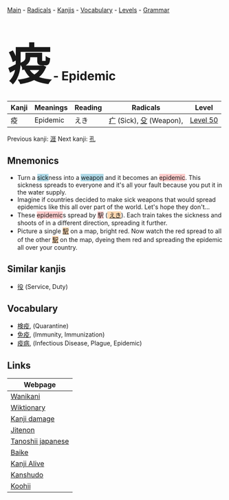 <style> bigfont {font-size: 100px}</style>
[Main](../README.md) -
[Radicals](../radicals.md) -
[Kanjis](../kanjis.md) -
[Vocabulary](../vocabulary.md) -
[Levels](../levels.md) -
[Grammar](../grammar.md)
# <bigfont> 疫</bigfont> - Epidemic 

| Kanji | Meanings | Reading | Radicals | Level |
| --- | --- | --- | --- | --- |
| 疫 | Epidemic | えき | [疒](../radicals/疒.md) (Sick), [殳](../radicals/殳.md) (Weapon),  | [Level 50](../levels/wk_level50.md) |

Previous kanji: [涯](涯.md) Next kanji: [孔](孔.md) 

## Mnemonics
 * Turn a <span style="background-color:#ADD8E6"> sick</span>ness into a <span style="background-color:#ADD8E6"> weapon</span> and it becomes an <span style="background-color:#ffcccb"> epidemic</span>. This sickness spreads to everyone and it's all your fault because you put it in the water supply.
* Imagine if countries decided to make sick weapons that would spread epidemics like this all over part of the world. Let's hope they don't...
* These <span style="background-color:#ffcccb"> epidemic</span>s spread by <span style="background-color:#ffcccb"> 駅</span> (<span style="background-color:#fed8b1"> [えき](https://jisho.org/search/えき)</span>). Each train takes the sickness and shoots of in a different direction, spreading it further.
* Picture a single <span style="background-color:#fed8b1"> [駅](https://jisho.org/search/駅)</span> on a map, bright red. Now watch the red spread to all of the other <span style="background-color:#fed8b1"> [駅](https://jisho.org/search/駅)</span> on the map, dyeing them red and spreading the epidemic all over your country.


## Similar kanjis
 * [役](役.md) (Service, Duty)


## Vocabulary
 * [検疫](../vocabulary/疫.md), (Quarantine)
* [免疫](../vocabulary/疫.md), (Immunity, Immunization)
* [疫病](../vocabulary/疫.md), (Infectious Disease, Plague, Epidemic)



## Links 

| Webpage |
| --- |
| [Wanikani          ](https://www.wanikani.com/kanji/疫) |
| [Wiktionary        ](https://en.wiktionary.org/wiki/疫) |
| [Kanji damage      ](http://www.kanjidamage.com/kanji/search?utf8=✓&q=疫) |
| [Jitenon           ](https://jitenon.com/kanji/疫) |
| [Tanoshii japanese ](https://www.tanoshiijapanese.com/dictionary/kanji.cfm?k=疫) |
| [Baike             ](https://baike.baidu.com/item/疫) |
| [Kanji Alive       ](https://app.kanjialive.com/疫) |
| [Kanshudo          ](https://www.kanshudo.com/searchmn?q=疫) |
| [Koohii            ](https://kanji.koohii.com/study/kanji/疫) |
